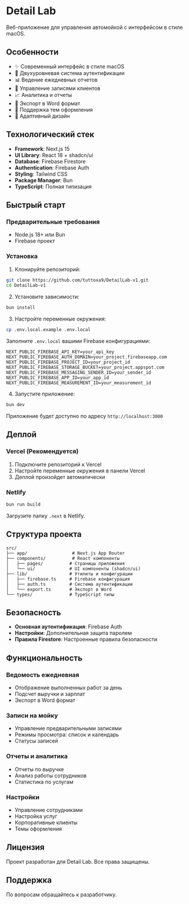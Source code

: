 # Detail Lab

Веб-приложение для управления автомойкой с интерфейсом в стиле macOS.

## Особенности

- ✨ Современный интерфейс в стиле macOS
- 🔐 Двухуровневая система аутентификации
- 📊 Ведение ежедневных отчетов
- 📅 Управление записями клиентов
- 📈 Аналитика и отчеты
- 📄 Экспорт в Word формат
- 🌙 Поддержка тем оформления
- 📱 Адаптивный дизайн

## Технологический стек

- **Framework**: Next.js 15
- **UI Library**: React 18 + shadcn/ui
- **Database**: Firebase Firestore
- **Authentication**: Firebase Auth
- **Styling**: Tailwind CSS
- **Package Manager**: Bun
- **TypeScript**: Полная типизация

## Быстрый старт

### Предварительные требования

- Node.js 18+ или Bun
- Firebase проект

### Установка

1. Клонируйте репозиторий:
```bash
git clone https://github.com/tuttoxa9/DetailLab-v1.git
cd DetailLab-v1
```

2. Установите зависимости:
```bash
bun install
```

3. Настройте переменные окружения:
```bash
cp .env.local.example .env.local
```

Заполните `.env.local` вашими Firebase конфигурациями:
```env
NEXT_PUBLIC_FIREBASE_API_KEY=your_api_key
NEXT_PUBLIC_FIREBASE_AUTH_DOMAIN=your_project.firebaseapp.com
NEXT_PUBLIC_FIREBASE_PROJECT_ID=your_project_id
NEXT_PUBLIC_FIREBASE_STORAGE_BUCKET=your_project.appspot.com
NEXT_PUBLIC_FIREBASE_MESSAGING_SENDER_ID=your_sender_id
NEXT_PUBLIC_FIREBASE_APP_ID=your_app_id
NEXT_PUBLIC_FIREBASE_MEASUREMENT_ID=your_measurement_id
```

4. Запустите приложение:
```bash
bun dev
```

Приложение будет доступно по адресу `http://localhost:3000`

## Деплой

### Vercel (Рекомендуется)

1. Подключите репозиторий к Vercel
2. Настройте переменные окружения в панели Vercel
3. Деплой произойдет автоматически

### Netlify

```bash
bun run build
```

Загрузите папку `.next` в Netlify.

## Структура проекта

```
src/
├── app/                 # Next.js App Router
├── components/          # React компоненты
│   ├── pages/          # Страницы приложения
│   └── ui/             # UI компоненты (shadcn/ui)
├── lib/                # Утилиты и конфигурации
│   ├── firebase.ts     # Firebase конфигурация
│   ├── auth.ts         # Система аутентификации
│   └── export.ts       # Экспорт в Word
└── types/              # TypeScript типы
```

## Безопасность

- **Основная аутентификация**: Firebase Auth
- **Настройки**: Дополнительная защита паролем
- **Правила Firestore**: Настроенные правила безопасности

## Функциональность

### Ведомость ежедневная
- Отображение выполненных работ за день
- Подсчет выручки и зарплат
- Экспорт в Word формат

### Записи на мойку
- Управление предварительными записями
- Режимы просмотра: список и календарь
- Статусы записей

### Отчеты и аналитика
- Отчеты по выручке
- Анализ работы сотрудников
- Статистика по услугам

### Настройки
- Управление сотрудниками
- Настройка услуг
- Корпоративные клиенты
- Темы оформления

## Лицензия

Проект разработан для Detail Lab. Все права защищены.

## Поддержка

По вопросам обращайтесь к разработчику.
